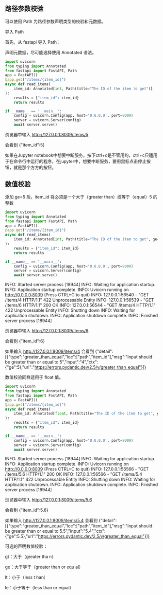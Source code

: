 ## 路径参数校验

可以使用 Path 为路径参数声明类型的校验和元数据。

导入 Path

首先，从 fastapi 导入 Path：

声明元数据，尽可能选择使用 Annotated 语法。

```python
import uvicorn
from typing import Annotated
from fastapi import FastAPI, Path
app = FastAPI()
@app.get("/items/{item_id}")
async def read_items(
    item_id: Annotated[int, Path(title="The ID of the item to get")]
):
    results = {"item_id": item_id}
    return results

if __name__ == '__main__':
    config = uvicorn.Config(app, host='0.0.0.0', port=8009)
    server = uvicorn.Server(config)
    await server.serve()
```
浏览器中输入 http://127.0.0.1:8009/items/5

会看到 {"item_id":5}

如果在Jupyter notebook中想要中断服务，按下ctrl+c是不管用的，ctrl+c只适用于在命令行中运行的程序。在jupyter中，想要中断服务，要用鼠标点击停止按钮，就是那个方方的按钮。

## 数值校验
添加 ge=5 后，item_id 将必须是一个大于（greater than）或等于（equal）5 的整数

```python
import uvicorn
from typing import Annotated
from fastapi import FastAPI, Path
app = FastAPI()
@app.get("/items/{item_id}")
async def read_items(
    item_id: Annotated[int, Path(title="The ID of the item to get", ge=5)]
):
    results = {"item_id": item_id}
    return results

if __name__ == '__main__':
    config = uvicorn.Config(app, host='0.0.0.0', port=8009)
    server = uvicorn.Server(config)
    await server.serve()
```

INFO:     Started server process [18944]
INFO:     Waiting for application startup.
INFO:     Application startup complete.
INFO:     Uvicorn running on http://0.0.0.0:8009 (Press CTRL+C to quit)
INFO:     127.0.0.1:56540 - "GET /items/4 HTTP/1.1" 422 Unprocessable Entity
INFO:     127.0.0.1:56539 - "GET /items/6 HTTP/1.1" 200 OK
INFO:     127.0.0.1:56544 - "GET /items/4 HTTP/1.1" 422 Unprocessable Entity
INFO:     Shutting down
INFO:     Waiting for application shutdown.
INFO:     Application shutdown complete.
INFO:     Finished server process [18944]

浏览器中输入 http://127.0.0.1:8009/items/6

会看到 {"item_id":6}

如果输入 http://127.0.0.1:8009/items/4
会看到 {"detail":[{"type":"greater_than_equal","loc":["path","item_id"],"msg":"Input should be greater than or equal to 5","input":"4","ctx":{"ge":5},"url":"https://errors.pydantic.dev/2.5/v/greater_than_equal"}]}

数值校验同样适用于 float 值。

```python
import uvicorn
from typing import Annotated
from fastapi import FastAPI, Path
app = FastAPI()
@app.get("/items/{item_id}")
async def read_items(
    item_id: Annotated[float, Path(title="The ID of the item to get", ge=5.5)]
):
    results = {"item_id": item_id}
    return results

if __name__ == '__main__':
    config = uvicorn.Config(app, host='0.0.0.0', port=8009)
    server = uvicorn.Server(config)
    await server.serve()
```
INFO:     Started server process [18944]
INFO:     Waiting for application startup.
INFO:     Application startup complete.
INFO:     Uvicorn running on http://0.0.0.0:8009 (Press CTRL+C to quit)
INFO:     127.0.0.1:56566 - "GET /items/5.6 HTTP/1.1" 200 OK
INFO:     127.0.0.1:56566 - "GET /items/5.4 HTTP/1.1" 422 Unprocessable Entity
INFO:     Shutting down
INFO:     Waiting for application shutdown.
INFO:     Application shutdown complete.
INFO:     Finished server process [18944]

浏览器中输入 http://127.0.0.1:8009/items/5.6

会看到 {"item_id":5.6}

如果输入 http://127.0.0.1:8009/items/5.4
会看到 {"detail":[{"type":"greater_than_equal","loc":["path","item_id"],"msg":"Input should be greater than or equal to 5.5","input":"5.4","ctx":{"ge":5.5},"url":"https://errors.pydantic.dev/2.5/v/greater_than_equal"}]}

可选的声明数值校验：

gt：大于（greater tha n） 

ge：大于等于（greater than or equ al） 

lt：小于（less t han） 

le：小于等于（less than or equal）